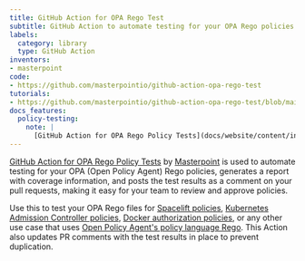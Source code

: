 ```yaml
---
title: GitHub Action for OPA Rego Test
subtitle: GitHub Action to automate testing for your OPA Rego policies
labels:
  category: library
  type: GitHub Action
inventors:
- masterpoint
code:
- https://github.com/masterpointio/github-action-opa-rego-test
tutorials:
- https://github.com/masterpointio/github-action-opa-rego-test/blob/main/README.md
docs_features:
  policy-testing:
    note: |
      [GitHub Action for OPA Rego Policy Tests](docs/website/content/integrations/rego-test-assertions.md) automates testing for your OPA (Open Policy Agent) Rego policies, generates a report with coverage information, and posts the test results as a comment on your pull requests, making it easy for your team to review and approve policies.
---
```


[GitHub Action for OPA Rego Policy Tests](docs/website/content/integrations/rego-test-assertions.md) by [Masterpoint](https://masterpoint.io/) is used to automate testing for your OPA (Open Policy Agent) Rego policies, generates a report with coverage information, and posts the test results as a comment on your pull requests, making it easy for your team to review and approve policies.

Use this to test your OPA Rego files for [Spacelift policies](https://docs.spacelift.io/concepts/policy), [Kubernetes Admission Controller policies](https://www.openpolicyagent.org/docs/latest/kubernetes-introduction/), [Docker authorization policies](https://www.openpolicyagent.org/docs/latest/docker-authorization/), or any other use case that uses [Open Policy Agent's policy language Rego](https://www.openpolicyagent.org/docs/latest/). This Action also updates PR comments with the test results in place to prevent duplication.
